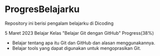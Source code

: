 # ProgresBelajarku
Repository ini berisi pengalam belajarku di Dicoding

5 Maret 2023
Belajar Kelas "Belajar Git dengan GitHub" Progress(38%)
* Belajar tentang apa itu Git dan GitHub dan alasan menggunakannya.
* Belajar tools yang dapat digunakan untuk mengoprasikan Git.
